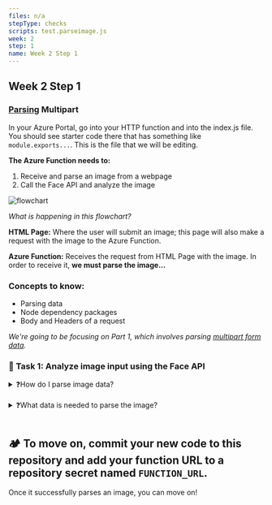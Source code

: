 ```yaml
---
files: n/a
stepType: checks
scripts: test.parseimage.js
week: 2
step: 1
name: Week 2 Step 1
---
```


## Week 2 Step 1
### [Parsing](https://oxylabs.io/blog/what-is-data-parser#:~:text=Data%20parsing%20is%20a%20method,be%20easily%20read%20and%20understood.) Multipart

In your Azure Portal, go into your HTTP function and into the index.js file. You should see starter code there that has something like `module.exports...`.
This is the file that we will be editing.

**The Azure Function needs to:**

1. Receive and parse an image from a webpage
2. Call the Face API and analyze the image 

![flowchart](https://user-images.githubusercontent.com/69332964/103604140-3e4ef400-4ede-11eb-8b0e-f3b6b3f203b7.png)

*What is happening in this flowchart?*

**HTML Page:** Where the user will submit an image; this page will also make a request with the image to the Azure Function.

**Azure Function:** Receives the request from HTML Page with the image. In order to receive it, **we must parse the image...**

### Concepts to know:
* Parsing data
* Node dependency packages
* Body and Headers of a request

*We're going to be focusing on Part 1, which involves parsing [multipart form data](https://stackoverflow.com/questions/4526273/what-does-enctype-multipart-form-data-mean).* 

### 📝 Task 1: Analyze image input using the Face API

<details>
<summary>❓How do I parse image data?</summary>
</br>
In any HTML `<form>` element that receives involves a file upload (which ours does), the data is encoded in the `multipart/form-data` method. 

The default http encoding method is `application/x-www-form-urlencoded`, which encodes text into name/value pairs and works for text inputs, but it is inefficient for files or binary inputs. 

`multipart/form-data` indicates that one or more files are being inputted. Parsing this type of data is a little more complicated than usual. To simplify the process, we're going to use an npm library called `parse-multipart`.  

<details>
<summary>❓How do I install  parse-multipart?</summary>
</br>
To import Node packages, we use the `require`  function:

```js
var multipart = require("parse-multipart");
```

This imports the `parse-multipart`  package into our code, and we can now call any function in the package using `multipart.Function()`. 

Your function should look like this:

```js
var multipart = require("parse-multipart");

module.exports = async function (context, req) {
    context.log('JavaScript HTTP trigger function processed a request.'); 
};
 
```

</details>
<br>

</details>
<br>

<details>
<summary>❓What data is needed to parse the image?</summary>
</br>
Go to https://www.npmjs.com/package/parse-multipart for documentation and context on what the package does.  Look specifically at the example in the "Usage" section and what they are doing, as we're going to do something similar.

Notice that `multipart.Parse(body, boundary)`  requires two parameters.  I've already gotten the boundary for you – just like the documentation example, our boundary is a string in the format `"----WebKitFormBoundary(random characters here)"`.

In the `multipart.Parse()` call, you need to figure out what the body parameter should be.

Hint: It should be the request body. Think about the example Azure function. How did we access that?

```js

//here's your boundary:
var boundary = multipart.getBoundary(req.headers['content-type']);
  
// TODO: assign the body variable the correct value
var body = '<WHAT GOES HERE?>'

// parse the body
var parts = multipart.Parse(body, boundary);
```
</details>
<br>

## 🏕️ To move on, commit your new code to this repository and add your function URL to a repository secret named `FUNCTION_URL`.
Once it successfully parses an image, you can move on!

